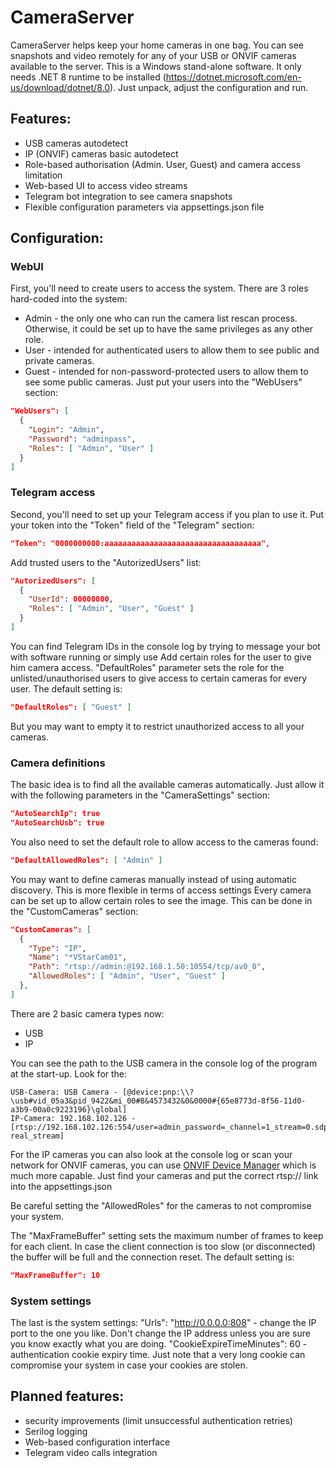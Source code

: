 # CameraServer

CameraServer helps keep your home cameras in one bag. You can see snapshots and video remotely for any of your USB or ONVIF cameras available to the server.
This is a Windows stand-alone software. It only needs .NET 8 runtime to be installed (https://dotnet.microsoft.com/en-us/download/dotnet/8.0).
Just unpack, adjust the configuration and run.

## Features:
 - USB cameras autodetect
 - IP (ONVIF) cameras basic autodetect
 - Role-based authorisation (Admin. User, Guest) and camera access limitation
 - Web-based UI to access video streams
 - Telegram bot integration to see camera snapshots
 - Flexible configuration parameters via appsettings.json file

## Configuration:

### WebUI
First, you'll need to create users to access the system.
There are 3 roles hard-coded into the system:
- Admin - the only one who can run the camera list rescan process. Otherwise, it could be set up to have the same privileges as any other role.
- User - intended for authenticated users to allow them to see public and private cameras.
- Guest - intended for non-password-protected users to allow them to see some public cameras.
Just put your users into the "WebUsers" section:
```json
"WebUsers": [
  {
    "Login": "Admin",
    "Password": "adminpass",
    "Roles": [ "Admin", "User" ]
  }
]
```

### Telegram access
Second, you'll need to set up your Telegram access if you plan to use it.
Put your token into the "Token" field of the "Telegram" section:
```json
"Token": "0000000000:aaaaaaaaaaaaaaaaaaaaaaaaaaaaaaaaaaa",
```

Add trusted users to the "AutorizedUsers" list:
```json
"AutorizedUsers": [
  {
    "UserId": 00000000,
    "Roles": [ "Admin", "User", "Guest" ]
  }
]
```

You can find Telegram IDs in the console log by trying to message your bot with software running or simply use 
Add certain roles for the user to give him camera access.
"DefaultRoles" parameter sets the role for the unlisted/unauthorised users to give access to certain cameras for every user.
The default setting is:
```json
"DefaultRoles": [ "Guest" ]
```

But you may want to empty it to restrict unauthorized access to all your cameras.

### Camera definitions
The basic idea is to find all the available cameras automatically. Just allow it with the following parameters in the "CameraSettings" section:
```json
"AutoSearchIp": true
"AutoSearchUsb": true
```

You also need to set the default role to allow access to the cameras found:
```json
"DefaultAllowedRoles": [ "Admin" ]
```

You may want to define cameras manually instead of using automatic discovery. This is more flexible in terms of access settings
Every camera can be set up to allow certain roles to see the image. This can be done in the "CustomCameras" section:
```json
"CustomCameras": [
  {
    "Type": "IP",
    "Name": "*VStarCam01",
    "Path": "rtsp://admin:@192.168.1.50:10554/tcp/av0_0",
    "AllowedRoles": [ "Admin", "User", "Guest" ]
  },
]
```

There are 2 basic camera types now:
- USB
- IP

You can see the path to the USB camera in the console log of the program at the start-up. Look for the:
```
USB-Camera: USB Camera - [@device:pnp:\\?\usb#vid_05a3&pid_9422&mi_00#8&4573432&0&0000#{65e8773d-8f56-11d0-a3b9-00a0c9223196}\global]
IP-Camera: 192.168.102.126 - [rtsp://192.168.102.126:554/user=admin_password=_channel=1_stream=0.sdp?real_stream]
```

For the IP cameras you can also look at the console log or scan your network for ONVIF cameras, you can use [ONVIF Device Manager](https://sourceforge.net/projects/onvifdm/files/) which is much more capable.
Just find your cameras and put the correct rtsp:// link into the appsettings.json

Be careful setting the "AllowedRoles" for the cameras to not compromise your system.

The "MaxFrameBuffer" setting sets the maximum number of frames to keep for each client. In case the client connection is too slow (or disconnected) the buffer will be full and the connection reset. The default setting is:
```json
"MaxFrameBuffer": 10
```

### System settings
The last is the system settings:
"Urls": "http://0.0.0.0:808" - change the IP port to the one you like. Don't change the IP address unless you are sure you know exactly what you are doing.
"CookieExpireTimeMinutes": 60 - authentication cookie expiry time. Just note that a very long cookie can compromise your system in case your cookies are stolen.

## Planned features:
- security improvements (limit unsuccessful authentication retries)
- Serilog logging
- Web-based configuration interface
- Telegram video calls integration
